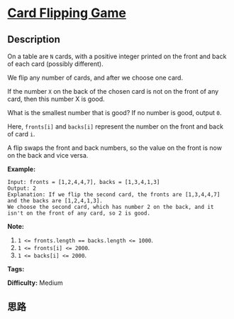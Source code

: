 # [Card Flipping Game][title]

## Description

On a table are `N` cards, with a positive integer printed on the front and
back of each card (possibly different).

We flip any number of cards, and after we choose one card.

If the number `X` on the back of the chosen card is not on the front of any
card, then this number X is good.

What is the smallest number that is good?  If no number is good, output `0`.

Here, `fronts[i]` and `backs[i]` represent the number on the front and back of
card `i`.

A flip swaps the front and back numbers, so the value on the front is now on
the back and vice versa.

**Example:**
            Input: fronts = [1,2,4,4,7], backs = [1,3,4,1,3]    Output: 2    Explanation: If we flip the second card, the fronts are [1,3,4,4,7] and the backs are [1,2,4,1,3].    We choose the second card, which has number 2 on the back, and it isn't on the front of any card, so 2 is good.



**Note:**

  1. `1 <= fronts.length == backs.length <= 1000`.
  2. `1 <= fronts[i] <= 2000`.
  3. `1 <= backs[i] <= 2000`.


**Tags:** 

**Difficulty:** Medium

## 思路

[title]: https://leetcode.com/problems/card-flipping-game
